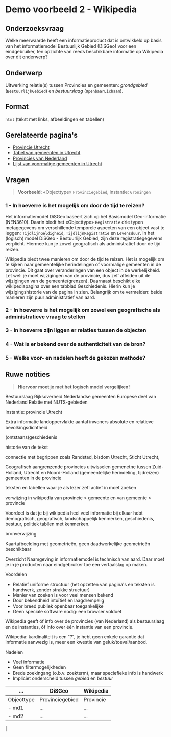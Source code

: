 # Demo voorbeeld 2 - Wikipedia

## Onderzoeksvraag
Welke meerwaarde heeft een informatieproduct dat is ontwikkeld op basis van het informatiemodel Bestuurlijk Gebied (DiSGeo) voor een eindgebruiker, ten opzichte van reeds beschikbare informatie op Wikipedia over dit onderwerp?

## Onderwerp
Uitwerking relatie(s) tussen Provincies en gemeenten: _grondgebied_ (`BestuurlijkGebied`) en _bestuurslaag_ (`OpenbaarLichaam`).

## Format
`html` (tekst met links, afbeeldingen en tabellen)

## Gerelateerde pagina's
 - [Provincie Utrecht](https://nl.wikipedia.org/wiki/Utrecht_(provincie))
 - [Tabel van gemeenten in Utrecht](https://nl.wikipedia.org/wiki/Tabel_van_gemeenten_in_Utrecht)
 - [Provincies van Nederland](https://nl.wikipedia.org/wiki/Provincies_van_Nederland)
 - [Lijst van voormalige gemeenten in Utrecht](
https://nl.wikipedia.org/wiki/Lijst_van_voormalige_gemeenten_in_Utrecht)

## Vragen

>**Voorbeeld**: «Objecttype» `Provinciegebied`, instantie: `Groningen` 

### 1 - In hoeverre is het mogelijk om door de tijd te reizen?

Het informatiemodel DiSGeo baseert zich op het Basismodel Geo-informatie (NEN3610). Daarin biedt het «Objecttype» `Registratie` drie typen metagegevens om verschillende temporele aspecten van een object vast te leggen: `TijdlijnGeldigheid`, `TijdlijnRegistratie` en `Levensduur`. In het (logisch) model DiSGeo - Bestuurlijk Gebied, zijn deze registratiegegevens verplicht. Hiermee kun je zowel geografisch als administratief door de tijd reizen.

Wikipedia biedt twee manieren om door de tijd te reizen. Het is mogelijk om te kijken naar gemeentelijke herindelingen of voormalige gemeenten in de provincie. Dit gaat over veranderingen van een object in de werkelijkheid. Let wel: je moet wijzigingen van de provincie, dus zelf afleiden uit de wijzigingen van de gemeente(grenzen). Daarnaast beschikt elke wikipediapagina over een tabblad Geschiedenis. Hierin kun je wijzigingshistorie van de pagina in zien. Belangrijk om te vermelden: beide manieren zijn puur administratief van aard.

### 2 - In hoeverre is het mogelijk om zowel een geografische als administratieve vraag te stellen
### 3 - In hoeverre zijn liggen er relaties tussen de objecten
### 4 - Wat is er bekend over de authenticiteit van de bron?
### 5 - Welke voor- en nadelen heeft de gekozen methode?


## Ruwe notities
>**Hiervoor moet je met het logisch model vergelijken!**

Bestuurslaag
Rijksoverheid
Nederlandse gemeenten
Europese deel van Nederland
Relatie met NUTS-gebieden


Instantie: provincie Utrecht


Extra informatie
landoppervlakte
aantal inwoners
absolute en relatieve bevolkingsdichtheid

(ontstaans)geschiedenis

historie van de tekst


connectie met begrippen zoals Randstad, bisdom Utrecht, Sticht Utrecht, 

Geografisch
aangrenzende provincies
uitwisselen gemenetne tussen Zuid-Holland, Utrecht en Noord-Holland (gemeentelijke herindeling, tijdreizen)
gemeenten in de provincie


teksten en tabellen waar je als lezer zefl actief in moet zoeken

verwijzing in wikipedia van provincie > gemeente en van gemeente > provincie

Voordeel is dat je bij wikipedia heel veel informatie bij elkaar hebt
demografisch, geografisch, landschappelijk kenmerken, geschiedenis, bestuur, politiek
tabllen met kenmerken.

bronverwijzing

Kaartafbeelding met geometrieën, geen daadwerkelijke geometrieën beschikbaar

Overzicht
Naamgeving in informatiemodel is technisch van aard. Daar moet je in je producten naar eindgebruiker toe een vertaalslag op maken. 

Voordelen
 - Relatief uniforme structuur (het opzetten van pagina's en teksten is handwerk, zonder strakke structuur)
 - Manier van zoeken is voor veel mensen bekend
 - Door bekendheid intuïtief en laagdrempelig
 - Voor breed publiek openbaar toegankelijke
 - Geen speciale software nodig: een browser voldoet

Wikipedia geeft óf info over de provincies (van Nederland) als bestuurslaag en de instanties, óf info over één instantie van een provincie.

Wikipedia: kardinaliteit is een "?", je hebt geen enkele garantie dat informatie aanwezig is, meer een kwestie van geluk/toeval/aanbod.

Nadelen
- Veel informatie
- Geen filtermogelijkheden
- Brede zoekingang (o.b.v. zoekterm), maar speciefieke info is handwerk
- Impliciet onderscheid tussen _gebied_ en _bestuur_

| ... | DiSGeo | Wikipedia |
| --- | --- | --- |
| Objecttype | Provinciegebied | Provincie |
|  - md1 | ... | ... |
|  - md2 | ... | ... |
| 